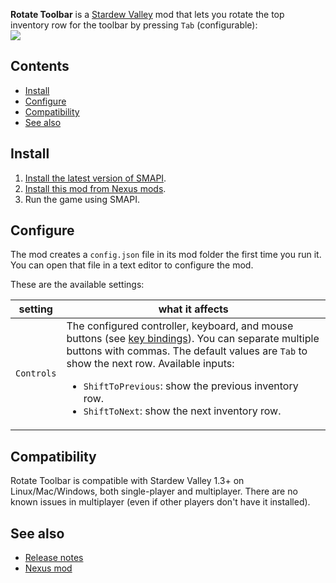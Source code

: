 **Rotate Toolbar** is a [Stardew Valley](http://stardewvalley.net/) mod that lets you rotate the top
inventory row for the toolbar by pressing `Tab` (configurable):  
![](example.gif)

## Contents
* [Install](#install)
* [Configure](#configure)
* [Compatibility](#compatibility)
* [See also](#see-also)

## Install
1. [Install the latest version of SMAPI](https://smapi.io/).
2. [Install this mod from Nexus mods](http://www.nexusmods.com/stardewvalley/mods/1100).
3. Run the game using SMAPI.

## Configure
The mod creates a `config.json` file in its mod folder the first time you run it. You can open that
file in a text editor to configure the mod.

These are the available settings:

setting    | what it affects
---------- | -------------------
`Controls` | The configured controller, keyboard, and mouse buttons (see [key bindings](https://stardewvalleywiki.com/Modding:Key_bindings)). You can separate multiple buttons with commas. The default values are `Tab` to show the next row. Available inputs:<ul><li>`ShiftToPrevious`: show the previous inventory row.</li><li>`ShiftToNext`: show the next inventory row.</li></ul>

## Compatibility
Rotate Toolbar is compatible with Stardew Valley 1.3+ on Linux/Mac/Windows, both single-player and
multiplayer. There are no known issues in multiplayer (even if other players don't have it installed).

## See also
* [Release notes](release-notes.md)
* [Nexus mod](http://www.nexusmods.com/stardewvalley/mods/1100)
